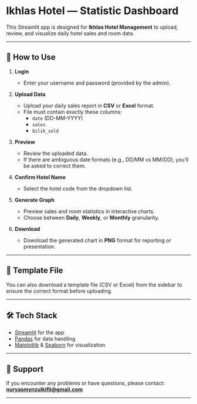 # Ikhlas Hotel — Statistic Dashboard

This Streamlit app is designed for **Ikhlas Hotel Management** to upload, review, and visualize daily hotel sales and room data.

---

## 🚀 How to Use

1. **Login**
   - Enter your username and password (provided by the admin).

2. **Upload Data**
   - Upload your daily sales report in **CSV** or **Excel** format.
   - File must contain exactly these columns:
     - `date` (DD-MM-YYYY)
     - `sales`
     - `bilik_sold`

3. **Preview**
   - Review the uploaded data.
   - If there are ambiguous date formats (e.g., DD/MM vs MM/DD), you’ll be asked to correct them.

4. **Confirm Hotel Name**
   - Select the hotel code from the dropdown list.

5. **Generate Graph**
   - Preview sales and room statistics in interactive charts.
   - Choose between **Daily**, **Weekly**, or **Monthly** granularity.

6. **Download**
   - Download the generated chart in **PNG** format for reporting or presentation.

---

## 📂 Template File

You can also download a template file (CSV or Excel) from the sidebar to ensure the correct format before uploading.

---

## 🛠️ Tech Stack

- [Streamlit](https://streamlit.io/) for the app
- [Pandas](https://pandas.pydata.org/) for data handling
- [Matplotlib](https://matplotlib.org/) & [Seaborn](https://seaborn.pydata.org/) for visualization

---

## 📧 Support

If you encounter any problems or have questions, please contact:  
**nuryasmynzulkifli@gmail.com**

---
